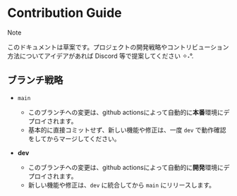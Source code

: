 # Contribution Guide

> [!NOTE]
> このドキュメントは草案です。プロジェクトの開発戦略やコントリビューション方法についてアイデアがあれば Discord 等で提案してください ✧˖°.

## ブランチ戦略

- `main`
  - このブランチへの変更は、github actionsによって自動的に**本番**環境にデプロイされます。
  - 基本的に直接コミットせず、新しい機能や修正は、一度 `dev` で動作確認をしてからマージしてください。

- **dev**
  - このブランチへの変更は、github actionsによって自動的に**開発**環境にデプロイされます。
  - 新しい機能や修正は、`dev` に統合してから `main` にリリースします。
